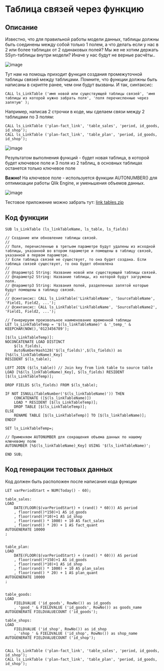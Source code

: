 # Таблица связей через функцию

## Описание
Известно, что для правильной работы модели данных, таблицы должны быть соединены между собой только 1 полем, а что делать если у нас в 2 или более таблицах от 2 одинаковых полей?
Мы же не хотим держать SSyn-таблицы внутри модели? Иначе у нас будут не верные расчёты..

![image](https://user-images.githubusercontent.com/8188055/189489304-47246296-1770-4478-ae8d-c67344823c6f.png)

Тут нам на помощь приходит функция создания промежуточной таблицы связей между таблицами.
Помните, что функции должны быть написаны в скрипте ранее, чем они будут вызваны.
И так, синтаксис:
```
CALL ls_LinkTable ('имя новой или существующей таблицы связей', 'имя таблицы из которой нужно забрать поля', 'поля перечисленные через запятую' );
```
Например, написав 2 строчки в коде, мы сделаем связи между 2 таблицами по 3 полям:
```
CALL ls_LinkTable ('plan-fact_link', 'table_sales', 'period, id_goods, id_shop');
CALL ls_LinkTable ('plan-fact_link', 'table_plan', 'period, id_goods, id_shop');
```

![image](https://user-images.githubusercontent.com/8188055/189489443-57ebaaad-177d-42f8-8f57-5dc24f10ea3a.png)

Результатом выполнения функций - будет новая таблица, в которой будет ключевое поле и 3 поля из 2 таблиц, в основных таблицах останется только ключевое поле

**Важно!** На ключевое поле - используется функции AUTONUMBER() для оптимизации работы Qlik Engine, и уменьшения объемов данных.

![image](https://user-images.githubusercontent.com/8188055/189489593-383f5b8b-8b30-41a1-b86c-6117adb193c7.png)

Тестовое приложение можно забрать тут: [link tables.zip](https://github.com/bintocher/qlik-lib/files/9540704/link.tables.zip)

## Код функции
```
SUB ls_LinkTable (ls_linkTableName, ls_table, ls_fields)

// Создание или обновление таблицы связей.
//
// Поля, перечисленные в третьем параметре будут удалены из исходной таблицы, указанной во втором параметре и помещены в таблицу связей, указанной в первом параметре.
// Если таблица связей не существует, то она будет создана. Если таблица связей существует, то она будет обновлена
//
// @параметр1 String: Название новой или существующей таблицы связей.
// @параметр2 String: Название таблицы, из которой будут загружены поля.
// @параметр3 String: Названия полей, разделенных запятой которые будут помещены в таблицу связей.
//
// @синтаксис: CALL ls_LinkTable('LinkTableName', 'SourceTableName', 'Field1, Field2, ...');
// @синтаксис: CALL ls_LinkTable('LinkTableName', 'SourceTableName2', 'Field1, Field2, ...');

// Генерируем произвольное наименование временной таблицы
LET ls_LinkTableTemp = '$(ls_linkTableName)' & '_temp_' & KEEPCHAR(NOW(),'0123456789');

[$(ls_LinkTableTemp)]:
NOCONCATENATE LOAD DISTINCT
	$(ls_fields),
	AutoNumberHash128('$(ls_fields)',$(ls_fields)) as [%$(ls_linkTableName)_Key]
RESIDENT $(ls_table);

LEFT JOIN ($(ls_table))	// Join key from link table to source table
LOAD [%$(ls_linkTableName)_Key], $(ls_fields) RESIDENT [$(ls_LinkTableTemp)];

DROP FIELDS $(ls_fields) FROM $(ls_table);

IF NOT ISNULL(TableNumber('$(ls_linkTableName)')) THEN
	CONCATENATE ([$(ls_linkTableName)])
	LOAD * RESIDENT [$(ls_LinkTableTemp)];
	DROP TABLE [$(ls_LinkTableTemp)];
ELSE
	RENAME TABLE [$(ls_LinkTableTemp)] TO [$(ls_linkTableName)];
ENDIF

SET ls_LinkTableTemp=;

// Применяем AUTONUMBER для сокращения объема данных по нашему ключевому полю
AUTONUMBER [%$(ls_linkTableName)_Key] USING '$(ls_linkTableName)';

END SUB;
```


## Код генерации тестовых данных

Код должен быть расположен после написания кода функции
```
LET varPeriodStart = NUM(Today() - 60);

table_sales:
LOAD
    DATE(FLOOR($(varPeriodStart) + (rand() * 60))) AS period
    , floor(rand()*150)+1 AS id_goods
    , floor(rand()*10)+1 AS id_shop
    , floor(rand() * 1000) + 10 AS fact_sales
    , floor(rand() * 20) + 1 AS fact_quant
AUTOGENERATE 10000
;


table_plan:
LOAD
    DATE(FLOOR($(varPeriodStart) + (rand() * 60))) AS period
    , floor(rand()*150)+1 AS id_goods
    , floor(rand()*10)+1 AS id_shop
    , floor(rand() * 1000) + 10 AS plan_sales
    , floor(rand() * 20) + 1 AS plan_quant
AUTOGENERATE 10000
;


table_goods:
LOAD
    FIELDVALUE ('id_goods', RowNo()) as id_goods
    , 'good_' & FIELDVALUE ('id_goods', RowNo()) as goods_name
AUTOGENERATE FIELDVALUECOUNT ('id_goods');

table_shops:
LOAD
    FIELDVALUE ('id_shop', RowNo()) as id_shop
    , 'shop_' & FIELDVALUE ('id_shop', RowNo()) as shop_name
AUTOGENERATE FIELDVALUECOUNT ('id_shop');


CALL ls_LinkTable ('plan-fact_link', 'table_sales', 'period, id_goods, id_shop');
CALL ls_LinkTable ('plan-fact_link', 'table_plan', 'period, id_goods, id_shop');

```
